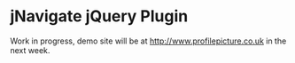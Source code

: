 jNavigate jQuery Plugin
===

Work in progress, demo site will be at http://www.profilepicture.co.uk in the next week.
